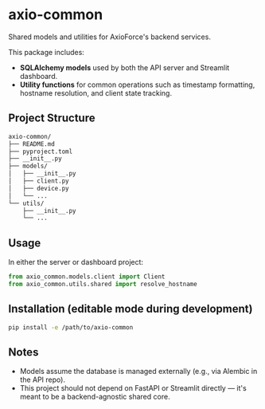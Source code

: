 # axio-common
Shared models and utilities for AxioForce's backend services.

This package includes:

- **SQLAlchemy models** used by both the API server and Streamlit dashboard.
- **Utility functions** for common operations such as timestamp formatting, hostname resolution, and client state tracking.

## Project Structure

```bash
axio-common/
├── README.md
├── pyproject.toml
├── __init__.py
├── models/
│   ├── __init__.py
│   ├── client.py
│   ├── device.py
│   └── ...
└── utils/
    ├── __init__.py
    └── ...
```

## Usage

In either the server or dashboard project:

```python
from axio_common.models.client import Client
from axio_common.utils.shared import resolve_hostname
```

## Installation (editable mode during development)

```bash
pip install -e /path/to/axio-common
```

## Notes

- Models assume the database is managed externally (e.g., via Alembic in the API repo).
- This project should not depend on FastAPI or Streamlit directly — it's meant to be a backend-agnostic shared core.
